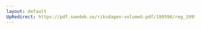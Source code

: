 ```yaml
---
layout: default
UpRedirect: https://pdf.swedeb.se/riksdagen-volumeG-pdf/199596/reg_199596/reg_199596_0281.pdf
---
```


